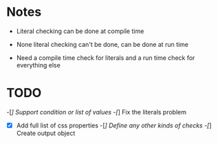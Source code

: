 # Notes

- Literal checking can be done at compile time
- None literal checking can't be done, can be done at run time



- Need a compile time check for literals and a run time check for everything else


# TODO

-[_] Support condition or list of values
-[_] Fix the literals problem
-[x] Add full list of css properties
-[_] Define any other kinds of checks
-[_] Create output object
